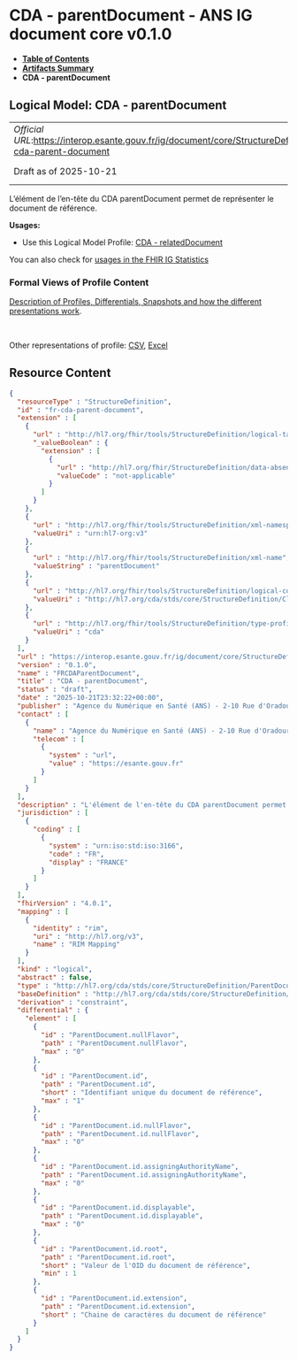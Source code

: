 # CDA - parentDocument - ANS IG document core v0.1.0

* [**Table of Contents**](toc.md)
* [**Artifacts Summary**](artifacts.md)
* **CDA - parentDocument**

## Logical Model: CDA - parentDocument 

| | |
| :--- | :--- |
| *Official URL*:https://interop.esante.gouv.fr/ig/document/core/StructureDefinition/fr-cda-parent-document | *Version*:0.1.0 |
| Draft as of 2025-10-21 | *Computable Name*:FRCDAParentDocument |

 
L’élément de l’en-tête du CDA parentDocument permet de représenter le document de référence. 

**Usages:**

* Use this Logical Model Profile: [CDA - relatedDocument](StructureDefinition-fr-cda-related-document.md)

You can also check for [usages in the FHIR IG Statistics](https://packages2.fhir.org/xig/ans.document.fr.core|current/StructureDefinition/fr-cda-parent-document)

### Formal Views of Profile Content

 [Description of Profiles, Differentials, Snapshots and how the different presentations work](http://build.fhir.org/ig/FHIR/ig-guidance/readingIgs.html#structure-definitions). 

 

Other representations of profile: [CSV](StructureDefinition-fr-cda-parent-document.csv), [Excel](StructureDefinition-fr-cda-parent-document.xlsx) 



## Resource Content

```json
{
  "resourceType" : "StructureDefinition",
  "id" : "fr-cda-parent-document",
  "extension" : [
    {
      "url" : "http://hl7.org/fhir/tools/StructureDefinition/logical-target",
      "_valueBoolean" : {
        "extension" : [
          {
            "url" : "http://hl7.org/fhir/StructureDefinition/data-absent-reason",
            "valueCode" : "not-applicable"
          }
        ]
      }
    },
    {
      "url" : "http://hl7.org/fhir/tools/StructureDefinition/xml-namespace",
      "valueUri" : "urn:hl7-org:v3"
    },
    {
      "url" : "http://hl7.org/fhir/tools/StructureDefinition/xml-name",
      "valueString" : "parentDocument"
    },
    {
      "url" : "http://hl7.org/fhir/tools/StructureDefinition/logical-container",
      "valueUri" : "http://hl7.org/cda/stds/core/StructureDefinition/ClinicalDocument"
    },
    {
      "url" : "http://hl7.org/fhir/tools/StructureDefinition/type-profile-style",
      "valueUri" : "cda"
    }
  ],
  "url" : "https://interop.esante.gouv.fr/ig/document/core/StructureDefinition/fr-cda-parent-document",
  "version" : "0.1.0",
  "name" : "FRCDAParentDocument",
  "title" : "CDA - parentDocument",
  "status" : "draft",
  "date" : "2025-10-21T23:32:22+00:00",
  "publisher" : "Agence du Numérique en Santé (ANS) - 2-10 Rue d'Oradour-sur-Glane, 75015 Paris",
  "contact" : [
    {
      "name" : "Agence du Numérique en Santé (ANS) - 2-10 Rue d'Oradour-sur-Glane, 75015 Paris",
      "telecom" : [
        {
          "system" : "url",
          "value" : "https://esante.gouv.fr"
        }
      ]
    }
  ],
  "description" : "L'élément de l'en-tête du CDA parentDocument permet de représenter le document de référence.",
  "jurisdiction" : [
    {
      "coding" : [
        {
          "system" : "urn:iso:std:iso:3166",
          "code" : "FR",
          "display" : "FRANCE"
        }
      ]
    }
  ],
  "fhirVersion" : "4.0.1",
  "mapping" : [
    {
      "identity" : "rim",
      "uri" : "http://hl7.org/v3",
      "name" : "RIM Mapping"
    }
  ],
  "kind" : "logical",
  "abstract" : false,
  "type" : "http://hl7.org/cda/stds/core/StructureDefinition/ParentDocument",
  "baseDefinition" : "http://hl7.org/cda/stds/core/StructureDefinition/ParentDocument",
  "derivation" : "constraint",
  "differential" : {
    "element" : [
      {
        "id" : "ParentDocument.nullFlavor",
        "path" : "ParentDocument.nullFlavor",
        "max" : "0"
      },
      {
        "id" : "ParentDocument.id",
        "path" : "ParentDocument.id",
        "short" : "Identifiant unique du document de référence",
        "max" : "1"
      },
      {
        "id" : "ParentDocument.id.nullFlavor",
        "path" : "ParentDocument.id.nullFlavor",
        "max" : "0"
      },
      {
        "id" : "ParentDocument.id.assigningAuthorityName",
        "path" : "ParentDocument.id.assigningAuthorityName",
        "max" : "0"
      },
      {
        "id" : "ParentDocument.id.displayable",
        "path" : "ParentDocument.id.displayable",
        "max" : "0"
      },
      {
        "id" : "ParentDocument.id.root",
        "path" : "ParentDocument.id.root",
        "short" : "Valeur de l'OID du document de référence",
        "min" : 1
      },
      {
        "id" : "ParentDocument.id.extension",
        "path" : "ParentDocument.id.extension",
        "short" : "Chaine de caractères du document de référence"
      }
    ]
  }
}

```
